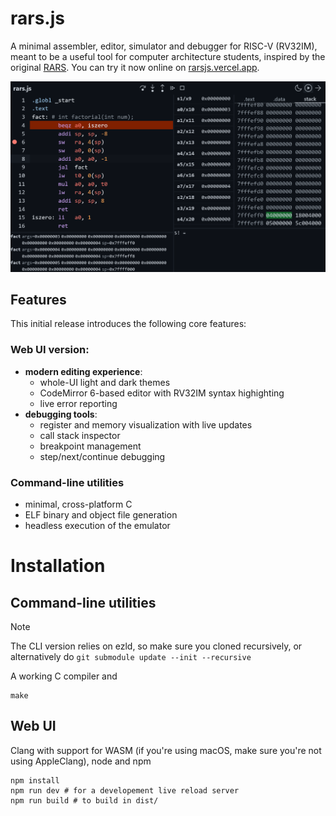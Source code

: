 # rars.js
A minimal assembler, editor, simulator and debugger for RISC-V (RV32IM), meant to be a useful tool for computer architecture students, inspired by the original [RARS](https://github.com/TheThirdOne/rars).
You can try it now online on [rarsjs.vercel.app](https://rarsjs.vercel.app).

![Screenshot of the rars.js Web UI, debugging a recursive factorial program](images/webui.png)
## Features
This initial release introduces the following core features:
### Web UI version:
- **modern editing experience**:
  - whole-UI light and dark themes
  - CodeMirror 6-based editor with RV32IM syntax highighting
  - live error reporting
- **debugging tools**:
  - register and memory visualization with live updates
  - call stack inspector
  - breakpoint management
  - step/next/continue debugging

### Command-line utilities
- minimal, cross-platform C
- ELF binary and object file generation
- headless execution of the emulator

# Installation
## Command-line utilities
> [!NOTE]
The CLI version relies on ezld, so make sure you cloned recursively, or alternatively do `git submodule update --init --recursive`

A working C compiler and 
```
make
```

## Web UI
Clang with support for WASM (if you're using macOS, make sure you're not using AppleClang), node and npm
```
npm install
npm run dev # for a developement live reload server
npm run build # to build in dist/
```